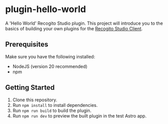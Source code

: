 # plugin-hello-world

A 'Hello World' Recogito Studio plugin. This project will introduce you to the basics of building your own plugins for the [Recogito Studio Client](https://github.com/recogito/recogito-client).

## Prerequisites

Make sure you have the following installed:

- NodeJS (version 20 recommended)
- npm

## Getting Started

1. Clone this repository.
2. Run `npm install` to install dependencies.
3. Run `npm run build` to build the plugin.
4. Run `npm run dev` to preview the built plugin in the test Astro app.
